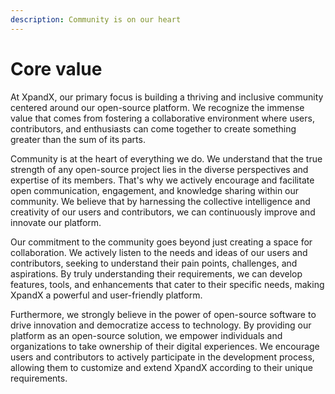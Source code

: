```yaml
---
description: Community is on our heart
---
```


# Core value

At XpandX, our primary focus is building a thriving and inclusive community centered around our open-source platform. We recognize the immense value that comes from fostering a collaborative environment where users, contributors, and enthusiasts can come together to create something greater than the sum of its parts.

Community is at the heart of everything we do. We understand that the true strength of any open-source project lies in the diverse perspectives and expertise of its members. That's why we actively encourage and facilitate open communication, engagement, and knowledge sharing within our community. We believe that by harnessing the collective intelligence and creativity of our users and contributors, we can continuously improve and innovate our platform.

Our commitment to the community goes beyond just creating a space for collaboration. We actively listen to the needs and ideas of our users and contributors, seeking to understand their pain points, challenges, and aspirations. By truly understanding their requirements, we can develop features, tools, and enhancements that cater to their specific needs, making XpandX a powerful and user-friendly platform.

Furthermore, we strongly believe in the power of open-source software to drive innovation and democratize access to technology. By providing our platform as an open-source solution, we empower individuals and organizations to take ownership of their digital experiences. We encourage users and contributors to actively participate in the development process, allowing them to customize and extend XpandX according to their unique requirements.
